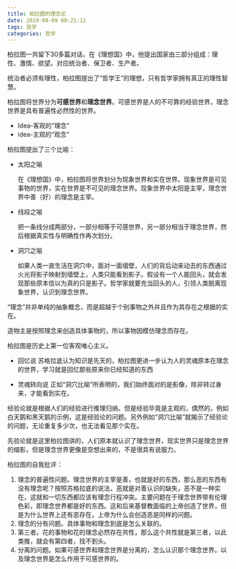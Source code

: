 ```yaml
---
title: 柏拉图的理念论
date: 2019-08-09 00:21:12
tags: 哲学
categories: 哲学
---
```


柏拉图一共留下30多篇对话，在《理想国》中，他提出国家由三部分组成：理性、激情、欲望。对应统治者、保卫者、生产者。

统治者必须有理性，柏拉图提出了“哲学王”的理想，只有哲学家拥有真正的理性智慧。

柏拉图将世界分为**可感世界**和**理念世界**。可感世界是人的不可靠的经验世界，理念世界是具有普遍性必然性的世界。

- Idea-客观的“理念”
- idea-主观的“观念”

柏拉图提出了三个比喻：

- 太阳之喻

    在《理想国》中，柏拉图将世界划分为现象世界和实在世界。现象世界是可见事物的世界，实在世界是不可见的理念世界。现象世界中太阳是主宰，理念世界中善（好）的理念是主宰。

- 线段之喻

    把一条线分成两部分，一部分相等于可感世界，另一部分相当于理念世界，然后根据真实性与明确性作再次划分。

- 洞穴之喻

    如果人类一直生活在洞穴中，面对一面墙壁，人们的背后动来动去的东西通过火光将影子映射到墙壁上，人类只能看到影子。假设有一个人能回头，就会发现那些原本信以为真的只是影子。哲学家就要充当回头的人，引领人类脱离现象世界，认识到理念世界。

“理念”并非单纯的抽象概念，而是超越于个别事物之外并且作为其存在之根据的实在。

造物主是按照理念来创造具体事物的，所以事物因模仿理念而存在。

柏拉图是历史上第一位客观唯心主义。

- 回忆说
  苏格拉底认为知识是先天的，柏拉图更进一步认为人的灵魂原本在理念的世界，学习就是回忆那些原来你已经知道的东西

- 灵魂转向说
  正如“洞穴比喻”所表明的，我们始终面对的是影像，除非转过身来，才能看到实在。

经验论就是根据人们的经验进行推理归纳。但是经验毕竟是主观的，偶然的，例如白天鹅和黑天鹅的示例，这是经验论的问题。另外例如“洞穴比喻”就揭示了经验论的问题，无论重复多少次，也无法看见那个实在。

先验论就是这里柏拉图讲的，人们原本就认识了理念世界，现实世界只是理念世界的缩影，但是理念世界更像是空想出来的，不是很具有说服力。

柏拉图的自我批评：

1. 理念的普遍性问题。理念世界的主宰是善，也就是好的东西，那么恶的东西有没有理念呢？按照苏格拉底的说法，恶就是对善认识的缺失，恶不是一种实在，这就和一切东西都应该有理念行程冲突。主要问题在于理念世界带有伦理色彩，即理念世界都是好的东西。这和后来基督教面临的上帝创造了世界，但是为什么世界上还有恶存在，上帝为什么会创造恶是同样的问题。
2. 理念的分有问题。具体事物和理念到底是怎么关联的。
3. 第三者。花的事物和花的理念必然存在共性，那么这个共性就是第三者，以此类推，就会有第四者，找不到头。
4. 分离的问题。如果可感世界和理念世界是分离的，怎么认识那个理念世界。以及理念世界是怎么作用于可感世界的。

